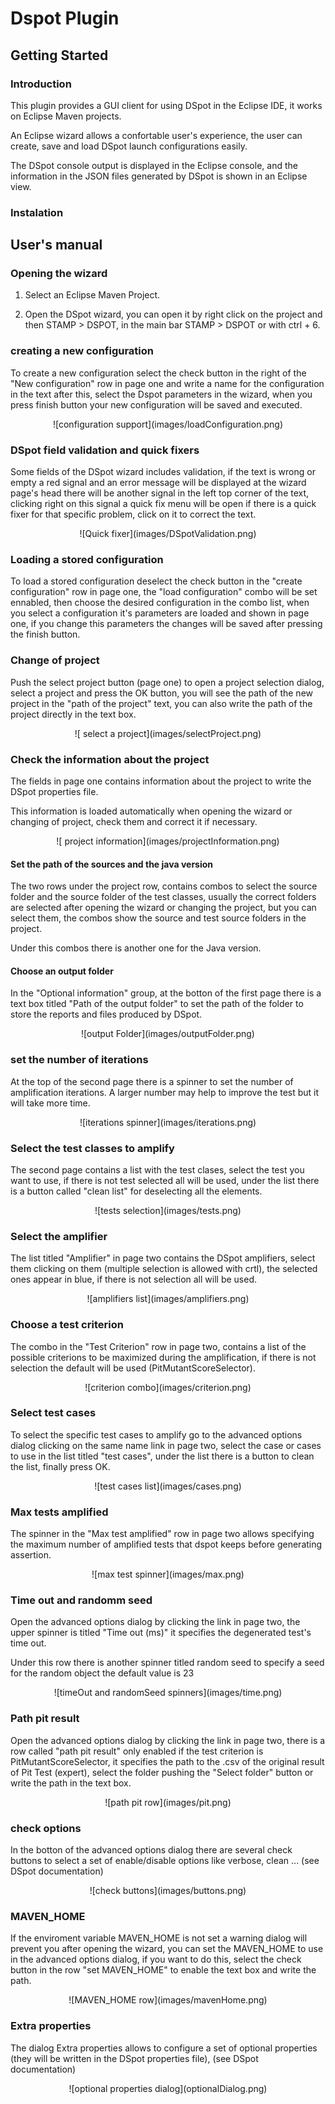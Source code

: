# Dspot Plugin

## Getting Started

### Introduction

This plugin provides a GUI client for using DSpot in the Eclipse IDE,
it works on Eclipse Maven projects.

An Eclipse wizard allows a confortable user's experience, the user can
create, save and load DSpot launch configurations easily.

The DSpot console output is displayed in the Eclipse console, 
and the information in the JSON files generated by DSpot is shown in an Eclipse view.

### Instalation

## User's manual

### Opening the wizard

1. Select an Eclipse Maven Project.

2. Open the DSpot wizard, you can open it by right click on the project and then STAMP > DSPOT,
in the main bar STAMP > DSPOT or with ctrl + 6.

### creating a new configuration

To create a new configuration select the check button in the right of the "New configuration" row in page one and write a name for the configuration in the text
after this, select the Dspot parameters in the wizard, when you press finish button your new configuration will be saved and executed.

<center>![configuration support](images/loadConfiguration.png)</center>

### DSpot field validation and quick fixers

Some fields of the DSpot wizard includes validation, if the text is wrong or empty a red signal and an error message will be displayed at the wizard page's head
there will be another signal in the left top corner of the text, clicking right on this signal a quick fix menu will be open if there is a quick fixer for that 
specific problem, click on it to correct the text.

<center>![Quick fixer](images/DSpotValidation.png)</center>

### Loading a stored configuration

To load a stored configuration deselect the check button in the "create configuration" row in page one, the "load configuration" combo will be set ennabled,
then choose the desired configuration in the combo list, when you select a configuration it's parameters are loaded and shown in page one,
if you change this parameters the changes will be saved after pressing the finish button.

### Change of project

Push the select project button (page one) to open a project selection dialog, select a project and press the OK button,
you will see the path of the new project in the "path of the project" text, you can also write the path of the project directly in the text box.

<center>![ select a project](images/selectProject.png)</center>

### Check the information about the project

The fields in page one contains information about the project to write the DSpot properties file.

This information is loaded automatically when opening the wizard or changing of project, check them and correct it if necessary.

<center>![ project information](images/projectInformation.png)</center>

#### Set the path of the sources and the java version

The two rows under the project row, contains combos to select the source folder and the source folder of the test classes, usually the correct
folders are selected after opening the wizard or changing the project, but you can select them, the combos show the source and test source folders
in the project.

Under this combos there is another one for the Java version.

#### Choose an output folder

In the "Optional information" group, at the botton of the first page there is a text box titled "Path of the output folder" to set the path of the folder
to store the reports and files produced by DSpot.

<center>![output Folder](images/outputFolder.png)</center>

### set the number of iterations

At the top of the second page there is a spinner to set the number of amplification iterations. A larger number may help to improve the test but
it will take more time.

<center>![iterations spinner](images/iterations.png)</center>

### Select the test classes to amplify 

The second page contains a list with the test clases, select the test you want to use, if there is not test selected all will be used, under the list there is a button called "clean list" for deselecting all the elements.

<center>![tests selection](images/tests.png)</center>  
  
### Select the amplifier

The list titled "Amplifier" in page two contains the DSpot amplifiers, select them clicking on them (multiple selection is allowed with crtl),
the selected ones appear in blue, if there is not selection all will be used.

<center>![amplifiers list](images/amplifiers.png)</center> 

### Choose a test criterion

The combo in the "Test Criterion" row in page two, contains a list of the possible criterions to be maximized during the amplification,
if there is not selection the default will be used (PitMutantScoreSelector).

<center>![criterion combo](images/criterion.png)</center>

### Select test cases

To select the specific test cases to amplify go to the advanced options dialog clicking on the same name link in page two,
select the case or cases to use in the list titled "test cases", under the list there is a button to clean the list, finally press OK. 

<center>![test cases list](images/cases.png)</center>

### Max tests amplified

The spinner in the "Max test amplified" row in page two allows specifying the maximum number of amplified tests that dspot keeps before generating assertion.

<center>![max test spinner](images/max.png)</center>

### Time out and randomm seed

Open the advanced options dialog by clicking the link in page two, the upper spinner is titled "Time out (ms)" 
it specifies the degenerated test's time out.

Under this row there is another spinner titled random seed to specify a seed for the random object the default value is 23

<center>![timeOut and randomSeed spinners](images/time.png)</center>

### Path pit result

Open the advanced options dialog by clicking the link in page two, there is a row called "path pit result" 
only enabled if the test criterion is PitMutantScoreSelector, it specifies the path to the .csv of the original result of Pit Test (expert),
select the folder pushing the "Select folder" button or write the path in the text box.

<center>![path pit row](images/pit.png)</center>

### check options

In the botton of the advanced options dialog there are several check buttons to select a set of enable/disable options like verbose, clean ... (see DSpot documentation)

<center>![check buttons](images/buttons.png)</center>

### MAVEN_HOME

If the enviroment variable MAVEN_HOME is not set a warning dialog will prevent you after opening the wizard, you can set the MAVEN_HOME to use
in the advanced options dialog, if you want to do this, select the check button in the row "set MAVEN_HOME" to enable the text box and write the path.

<center>![MAVEN_HOME row](images/mavenHome.png)</center>

### Extra properties

The dialog Extra properties allows to configure a set of optional properties (they will be written in the DSpot properties file), (see DSpot documentation)

<center>![optional properties dialog](optionalDialog.png)</center>




